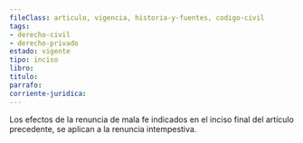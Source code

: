```yaml
---
fileClass: articulo, vigencia, historia-y-fuentes, codigo-civil
tags:
- derecho-civil
- derecho-privado
estado: vigente
tipo: inciso
libro:
titulo:
parrafo:
corriente-juridica:
---
```

Los efectos de la renuncia de mala fe indicados en el inciso final del artículo precedente, se aplican a la renuncia intempestiva.